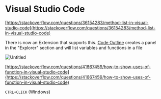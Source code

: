# Visual Studio Code

[https://stackoverflow.com/questions/36154283/method-list-in-visual-studio-code](https://stackoverflow.com/questions/36154283/method-list-in-visual-studio-code)

There is now an Extension that supports this. [Code Outline](https://marketplace.visualstudio.com/items?itemName=patrys.vscode-code-outline) creates a panel in the "Explorer" section and will list variables and functions in a file

![Untitled](Visual%20Studio%20Code%202142369bcaf147e1bd15445c3a48f497/Untitled.png)

[https://stackoverflow.com/questions/41667459/how-to-show-uses-of-function-in-visual-studio-code](https://stackoverflow.com/questions/41667459/how-to-show-uses-of-function-in-visual-studio-code)

`CTRL+CLICK` (Windows)